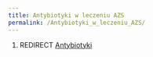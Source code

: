 ```yaml
---
title: Antybiotyki w leczeniu AZS
permalink: /Antybiotyki_w_leczeniu_AZS/
---
```


1.  REDIRECT [Antybiotyki](/Antybiotyki "wikilink")
